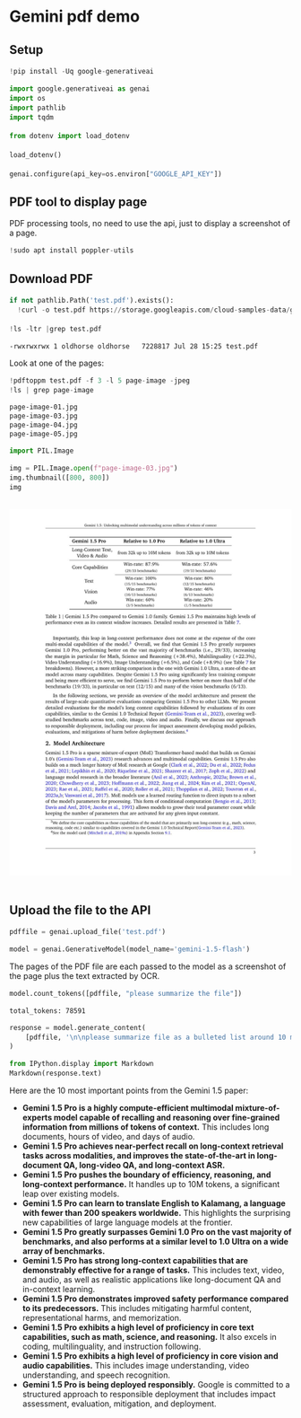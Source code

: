 # Gemini pdf demo

## Setup


```python
!pip install -Uq google-generativeai
```


```python
import google.generativeai as genai
import os
import pathlib
import tqdm

from dotenv import load_dotenv

load_dotenv()

genai.configure(api_key=os.environ["GOOGLE_API_KEY"])
```

## PDF tool to display page

PDF processing tools, no need to use the api, just to display a screenshot of a page.


```python
!sudo apt install poppler-utils
```

## Download PDF


```python
if not pathlib.Path('test.pdf').exists():
  !curl -o test.pdf https://storage.googleapis.com/cloud-samples-data/generative-ai/pdf/2403.05530.pdf

!ls -ltr |grep test.pdf
```

    -rwxrwxrwx 1 oldhorse oldhorse   7228817 Jul 28 15:25 test.pdf


Look at one of the pages:


```python
!pdftoppm test.pdf -f 3 -l 5 page-image -jpeg
!ls | grep page-image
```

    page-image-01.jpg
    page-image-03.jpg
    page-image-04.jpg
    page-image-05.jpg



```python
import PIL.Image
```


```python
img = PIL.Image.open(f"page-image-03.jpg")
img.thumbnail([800, 800])
img
```




​    
![png](output_12_1.png)
​    



## Upload the file to the API


```python
pdffile = genai.upload_file('test.pdf')
```


```python
model = genai.GenerativeModel(model_name='gemini-1.5-flash')
```

The pages of the PDF file are each passed to the model as a screenshot of the page plus the text extracted by OCR.


```python
model.count_tokens([pdffile, "please summarize the file"])
```




    total_tokens: 78591




```python
response = model.generate_content(
    [pdffile, '\n\nplease summarize file as a bulleted list around 10 most important points']
)
```


```python
from IPython.display import Markdown
Markdown(response.text)
```




Here are the 10 most important points from the Gemini 1.5 paper:

- **Gemini 1.5 Pro is a highly compute-efficient multimodal mixture-of-experts model capable of recalling and reasoning over fine-grained information from millions of tokens of context.** This includes long documents, hours of video, and days of audio.
- **Gemini 1.5 Pro achieves near-perfect recall on long-context retrieval tasks across modalities, and improves the state-of-the-art in long-document QA, long-video QA, and long-context ASR.**
- **Gemini 1.5 Pro pushes the boundary of efficiency, reasoning, and long-context performance.** It handles up to 10M tokens, a significant leap over existing models.
- **Gemini 1.5 Pro can learn to translate English to Kalamang, a language with fewer than 200 speakers worldwide.** This highlights the surprising new capabilities of large language models at the frontier.
- **Gemini 1.5 Pro greatly surpasses Gemini 1.0 Pro on the vast majority of benchmarks, and also performs at a similar level to 1.0 Ultra on a wide array of benchmarks.**
- **Gemini 1.5 Pro has strong long-context capabilities that are demonstrably effective for a range of tasks.** This includes text, video, and audio, as well as realistic applications like long-document QA and in-context learning.
- **Gemini 1.5 Pro demonstrates improved safety performance compared to its predecessors.** This includes mitigating harmful content, representational harms, and memorization.
- **Gemini 1.5 Pro exhibits a high level of proficiency in core text capabilities, such as math, science, and reasoning.** It also excels in coding, multilinguality, and instruction following.
- **Gemini 1.5 Pro exhibits a high level of proficiency in core vision and audio capabilities.** This includes image understanding, video understanding, and speech recognition.
- **Gemini 1.5 Pro is being deployed responsibly.** Google is committed to a structured approach to responsible deployment that includes impact assessment, evaluation, mitigation, and deployment.

